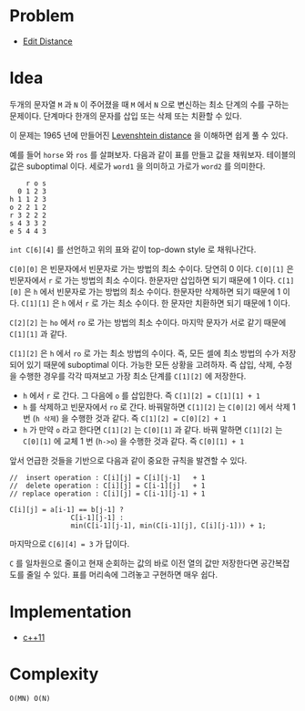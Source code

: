 # Problem

* [Edit Distance](https://leetcode.com/problems/edit-distance/)

# Idea

두개의 문자열 `M` 과 `N` 이 주어졌을 때 `M` 에서 
`N` 으로 변신하는 최소 단계의 수를 구하는 문제이다.
단계마다 한개의 문자를 삽입 또는 삭제 또는 치환할 수 있다.

이 문제는 1965 년에 만들어진 [Levenshtein
distance](https://en.wikipedia.org/wiki/Levenshtein_distance) 을
이해하면 쉽게 풀 수 있다.

예를 들어 `horse` 와 `ros` 를 살펴보자. 다음과 같이
표를 만들고 값을 채워보자. 테이블의 값은 suboptimal 이다. 세로가 `word1` 을 의미하고 
가로가 `word2` 를 의미한다. 

```
    r o s
  0 1 2 3
h 1 1 2 3
o 2 2 1 2
r 3 2 2 2
s 4 3 3 2
e 5 4 4 3
```

`int C[6][4]` 를 선언하고 위의 표와 같이 top-down style 로
채워나간다. 

`C[0][0]` 은 빈문자에서 빈문자로 가는 방법의 최소 수이다.
당연히 0 이다. `C[0][1]` 은 빈문자에서 `r` 로 가는 방법의 최소 수이다.
한문자만 삽입하면 되기 때문에 1 이다. `C[1][0]` 은 `h` 에서 빈문자로
가는 방법의 최소 수이다. 한문자만 삭제하면 되기 때문에 1 이다.
`C[1][1]` 은 `h` 에서 `r` 로 가는 최소 수이다. 한 문자만 치환하면 되기
때문에 1 이다.

`C[2][2]` 는 `ho` 에서 `ro` 로 가는 방법의 최소 수이다.
마지막 문자가 서로 같기 때문에 `C[1][1]` 과 같다.

`C[1][2]` 은 `h` 에서 `ro` 로 가는 최소 방법의 수이다. 즉, 모든 셀에 최소 방법의 수가 저장되어 있기 때문에 suboptimal
이다. 가능한 모든 상황을 고려하자. 즉 삽입, 삭제, 수정을 수행한 경우를 각각 따져보고 가장 최소 단계를 `C[1][2]` 에 저장한다.

* `h` 에서 `r` 로 간다. 그 다음에 `o` 를 삽입한다. 즉 `C[1][2] = C[1][1] + 1`
* `h` 를 삭제하고 빈문자에서 `ro` 로 간다. 바꿔말하면 `C[1][2]` 는
  `C[0][2]` 에서 삭제 1 번 (`h 삭제`) 을 수행한 것과 같다. 즉 `C[1][2] = C[0][2] + 1` 
* `h` 가 만약 `o` 라고 한다면 `C[1][2]` 는 `C[0][1]` 과 같다. 바꿔
  말하면 `C[1][2]` 는 `C[0][1]` 에 교체 1 번 (`h->o`) 을 수행한 것과
  같다. 즉 `C[0][1] + 1`

앞서 언급한 것들을 기반으로 다음과 같이 중요한 규칙을 발견할 수 있다.

```
//  insert operation : C[i][j] = C[i][j-1]   + 1
//  delete operation : C[i][j] = C[i-1][j]   + 1
// replace operation : C[i][j] = C[i-1][j-1] + 1

C[i][j] = a[i-1] == b[j-1] ? 
               C[i-1][j-1] :
               min(C[i-1][j-1], min(C[i-1][j], C[i][j-1])) + 1; 
```

마지막으로 `C[6][4] = 3` 가 답이다.

`C` 를 일차원으로 줄이고 현재 순회하는 값의 바로 이전 열의 값만
저장한다면 공간복잡도를 줄일 수 있다. 표를 머리속에 그려놓고 구현하면
매우 쉽다.

# Implementation

* [c++11](a.cpp)

# Complexity

```
O(MN) O(N)
```
